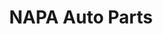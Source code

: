 ---
title: "NAPA Auto Parts"
url: /vaudreuil-dorion/napa-auto-parts-rue-chicoine/
shop: Autoteile
---